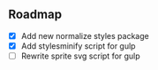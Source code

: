 ## Roadmap

- [x] Add new normalize styles package
- [x] Add stylesminify script for gulp
- [ ] Rewrite sprite svg script for gulp
